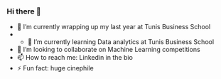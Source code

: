 ### Hi there 👋

- 🔭 I’m currently wrapping up my last year at Tunis Business School
- - 🌱 I’m currently learning Data analytics at Tunis Business School
- 👯 I’m looking to collaborate on Machine Learning competitions
- 📫 How to reach me: Linkedin in the bio
- ⚡ Fun fact: huge cinephile
